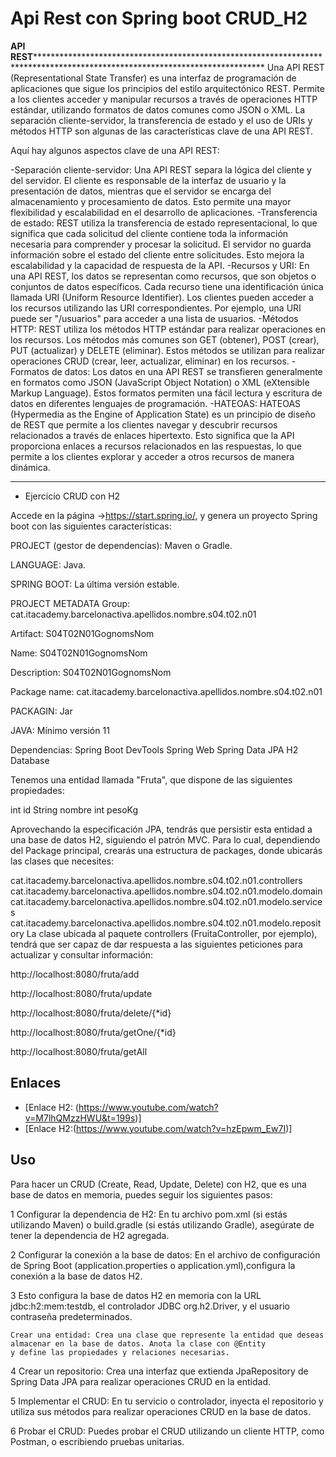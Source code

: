 # Api Rest con Spring boot CRUD_H2

****API REST********************************************************************************************************************************
Una API REST (Representational State Transfer) es una interfaz de programación de aplicaciones que sigue los principios del estilo arquitectónico REST.
Permite a los clientes acceder y manipular recursos a través de operaciones HTTP estándar, utilizando formatos de datos comunes como JSON o XML. La separación
cliente-servidor, la transferencia de estado y el uso de URIs y métodos HTTP son algunas de las características clave de una API REST.

Aquí hay algunos aspectos clave de una API REST:

  -Separación cliente-servidor: Una API REST separa la lógica del cliente y del servidor. El cliente es responsable de la interfaz de usuario y la presentación
de datos, mientras que el servidor se encarga del almacenamiento y procesamiento de datos. Esto permite una mayor flexibilidad y escalabilidad en el desarrollo
de aplicaciones.
  -Transferencia de estado: REST utiliza la transferencia de estado representacional, lo que significa que cada solicitud del cliente contiene toda la información
necesaria para comprender y procesar la solicitud. El servidor no guarda información sobre el estado del cliente entre solicitudes. Esto mejora la escalabilidad
y la capacidad de respuesta de la API.
  -Recursos y URI: En una API REST, los datos se representan como recursos, que son objetos o conjuntos de datos específicos. Cada recurso tiene una identificación
única llamada URI (Uniform Resource Identifier). Los clientes pueden acceder a los recursos utilizando las URI correspondientes. Por ejemplo, una URI puede ser
"/usuarios" para acceder a una lista de usuarios.
  -Métodos HTTP: REST utiliza los métodos HTTP estándar para realizar operaciones en los recursos. Los métodos más comunes son GET (obtener), POST (crear), PUT
(actualizar) y DELETE (eliminar). Estos métodos se utilizan para realizar operaciones CRUD (crear, leer, actualizar, eliminar) en los recursos.
  -Formatos de datos: Los datos en una API REST se transfieren generalmente en formatos como JSON (JavaScript Object Notation) o XML (eXtensible Markup Language).
Estos formatos permiten una fácil lectura y escritura de datos en diferentes lenguajes de programación.
  -HATEOAS: HATEOAS (Hypermedia as the Engine of Application State) es un principio de diseño de REST que permite a los clientes navegar y descubrir recursos 
relacionados a través de enlaces hipertexto. Esto significa que la API proporciona enlaces a recursos relacionados en las respuestas, lo que permite a los 
clientes explorar y acceder a otros recursos de manera dinámica.
************************************************************************************************************************************************************ 

- Ejercicio CRUD con H2

Accede en la página ->https://start.spring.io/, y genera un proyecto Spring boot con las siguientes características:

PROJECT (gestor de dependencias): Maven o Gradle.

LANGUAGE:                         Java.

SPRING BOOT:                     La última versión estable.

PROJECT METADATA Group:          cat.itacademy.barcelonactiva.apellidos.nombre.s04.t02.n01

Artifact:                        S04T02N01GognomsNom

Name:                            S04T02N01GognomsNom

Description:                     S04T02N01GognomsNom

Package name:                    cat.itacademy.barcelonactiva.apellidos.nombre.s04.t02.n01

PACKAGIN:                        Jar

JAVA:                            Mínimo versión 11

Dependencias:
                                 Spring Boot DevTools
                                 Spring Web
                                 Spring Data JPA
                                 H2 Database

Tenemos una entidad llamada "Fruta", que dispone de las siguientes propiedades:

int id
String nombre
int pesoKg

Aprovechando la especificación JPA, tendrás que persistir esta entidad a una base de datos H2, siguiendo el patrón MVC. 
Para lo cual, dependiendo del Package principal, crearás una estructura de packages, donde ubicarás las clases que necesites:

cat.itacademy.barcelonactiva.apellidos.nombre.s04.t02.n01.controllers
cat.itacademy.barcelonactiva.apellidos.nombre.s04.t02.n01.modelo.domain
cat.itacademy.barcelonactiva.apellidos.nombre.s04.t02.n01.modelo.services
cat.itacademy.barcelonactiva.apellidos.nombre.s04.t02.n01.modelo.repository
La clase ubicada al paquete controllers (FruitaController, por ejemplo), tendrá que ser capaz de dar respuesta a las siguientes
peticiones para actualizar y consultar información:

http://localhost:8080/fruta/add

http://localhost:8080/fruta/update

http://localhost:8080/fruta/delete/{*id}

http://localhost:8080/fruta/getOne/{*id}

http://localhost:8080/fruta/getAll

## Enlaces

   - [Enlace H2: (https://www.youtube.com/watch?v=M7lhQMzzHWU&t=199s)]
   - [Enlace H2:(https://www.youtube.com/watch?v=hzEpwm_Ew7I)] 
     
## Uso

 Para hacer un CRUD (Create, Read, Update, Delete) con H2, que es una base de datos en memoria, puedes seguir los siguientes pasos:

  1 Configurar la dependencia de H2: En tu archivo pom.xml (si estás utilizando Maven) o build.gradle (si estás utilizando Gradle),
  asegúrate de tener la dependencia de H2 agregada.
  
  2 Configurar la conexión a la base de datos: En el archivo de configuración de Spring Boot (application.properties o application.yml),configura la conexión a la base de datos H2.
   
  3 Esto configura la base de datos H2 en memoria con la URL jdbc:h2:mem:testdb, el controlador JDBC org.h2.Driver, y el usuario 
    contraseña predeterminados.
    
    Crear una entidad: Crea una clase que represente la entidad que deseas almacenar en la base de datos. Anota la clase con @Entity
    y define las propiedades y relaciones necesarias. 
    
  4 Crear un repositorio: Crea una interfaz que extienda JpaRepository de Spring Data JPA para realizar operaciones CRUD en la entidad.
  
  5 Implementar el CRUD: En tu servicio o controlador, inyecta el repositorio y utiliza sus métodos para realizar operaciones CRUD en la base de datos.
  
  6 Probar el CRUD: Puedes probar el CRUD utilizando un cliente HTTP, como Postman, o escribiendo pruebas unitarias.
  








  
